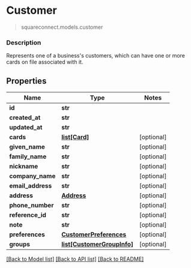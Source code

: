 # Customer
> squareconnect.models.customer

### Description

Represents one of a business's customers, which can have one or more cards on file associated with it.

## Properties
Name | Type | Notes
------------ | ------------- | -------------
**id** | **str** | 
**created_at** | **str** | 
**updated_at** | **str** | 
**cards** | [**list[Card]**](Card.md) | [optional] 
**given_name** | **str** | [optional] 
**family_name** | **str** | [optional] 
**nickname** | **str** | [optional] 
**company_name** | **str** | [optional] 
**email_address** | **str** | [optional] 
**address** | [**Address**](Address.md) | [optional] 
**phone_number** | **str** | [optional] 
**reference_id** | **str** | [optional] 
**note** | **str** | [optional] 
**preferences** | [**CustomerPreferences**](CustomerPreferences.md) | [optional] 
**groups** | [**list[CustomerGroupInfo]**](CustomerGroupInfo.md) | [optional] 

[[Back to Model list]](../README.md#documentation-for-models) [[Back to API list]](../README.md#documentation-for-api-endpoints) [[Back to README]](../README.md)


